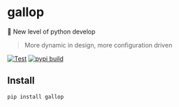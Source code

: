 # gallop
🐎 New level of python develop

> More dynamic in design, more configuration driven

[![Test](https://github.com/raynardj/gallop/actions/workflows/test.yml/badge.svg)](https://github.com/raynardj/gallop/actions/workflows/test.yml)
[![pypi build](https://github.com/raynardj/gallop/actions/workflows/publish.yml/badge.svg)](https://github.com/raynardj/gallop/actions/workflows/publish.yml)

## Install
```shell
pip install gallop
```

